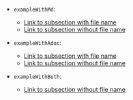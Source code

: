 

- `exampleWithMd`:
  - [Link to subsection with file name](exampleWithMd/README.md#example-subsection)
  - [Link to subsection without file name](exampleWithMd/#example-subsection)

- `exampleWithAdoc`:
  - [Link to subsection with file name](exampleWithAdoc/README.adoc#example-subsection)
  - [Link to subsection without file name](exampleWithAdoc/#example-subsection)

- `exampleWithBoth`:
  - [Link to subsection without file name](exampleWithBoth/#example-subsection)